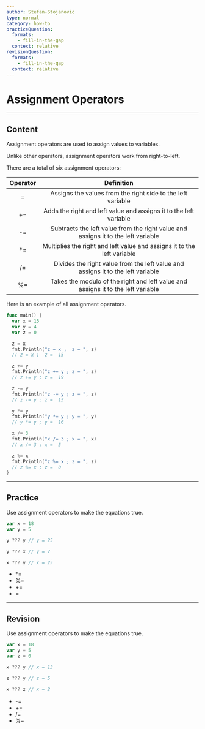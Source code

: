 ```yaml
---
author: Stefan-Stojanovic
type: normal
category: how-to
practiceQuestion:
  formats:
    - fill-in-the-gap
  context: relative
revisionQuestion:
  formats:
    - fill-in-the-gap
  context: relative
---
```


# Assignment Operators


---

## Content

Assignment operators are used to assign values to variables.

Unlike other operators, assignment operators work from right-to-left.

There are a total of six assignment operators:

| Operator |                                     Definition                                    |
| :------: | :-------------------------------------------------------------------------------: |
|     =    |            Assigns the values from the right side to the left variable            |
|    +=    |         Adds the right and left value and assigns it to the left variable         |
|    -=    | Subtracts the left value from the right value and assigns it to the left variable |
|    *=    |      Multiplies the right and left value and assigns it to the left variable      |
|    /=    |  Divides the right value from the left value and assigns it to the left variable  |
|    %=    |  Takes the modulo of the right and left value and assigns it to the left variable |

Here is an example of all assignment operators.

```go
func main() {
  var x = 15
  var y = 4
  var z = 0

  z = x
  fmt.Println("z = x ;  z = ", z)
  // z = x ;  z =  15

  z += y
  fmt.Println("z += y ; z = ", z)
  // z += y ; z =  19

  z -= y
  fmt.Println("z -= y ; z = ", z)
  // z -= y ; z =  15

  y *= y
  fmt.Println("y *= y ; y = ", y)
  // y *= y ; y =  16

  x /= 3
  fmt.Println("x /= 3 ; x = ", x)
  // x /= 3 ; x =  5

  z %= x
  fmt.Println("z %= x ; z = ", z)
  // z %= x ; z =  0
}
```


---

## Practice

Use assignment operators to make the equations true.

```go
var x = 18
var y = 5

y ??? y // y = 25

y ??? x // y = 7

x ??? y // x = 25
```

- *=
- %=
- +=
- =


---

## Revision

Use assignment operators to make the equations true.

```go
var x = 18
var y = 5
var z = 0

x ??? y // x = 13

z ??? y // z = 5

x ??? z // x = 2
```

- -=
- +=
- /=
- %=
